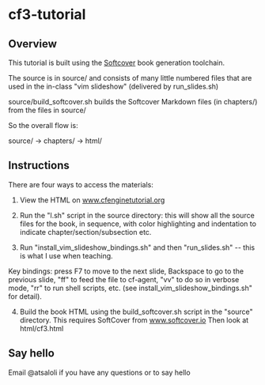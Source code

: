 # cf3-tutorial

## Overview
This tutorial is built using the [Softcover](http://softcover.io/) book generation toolchain.

The source is in source/ and consists of many little numbered files that are used in the in-class "vim slideshow" (delivered by run_slides.sh)

source/build_softcover.sh builds the Softcover Markdown files (in chapters/) from the files in source/

So the overall flow is:

source/  ->  chapters/   ->  html/


## Instructions

There are four ways to access the materials:

1. View the HTML on www.cfenginetutorial.org

2. Run the "l.sh" script in the source directory: this will show all
the source files for the book, in sequence, with color highlighting and
indentation to indicate chapter/section/subsection etc.

3. Run "install_vim_slideshow_bindings.sh" and then "run_slides.sh" --
this is what I use when teaching.

Key bindings: 
press F7 to move to the next slide,
Backspace to go to the previous slide,
"ff" to feed the file to cf-agent,
"vv" to do so in verbose mode,
"rr" to run shell scripts, etc. (see install_vim_slideshow_bindings.sh" for detail).

4. Build the book HTML using the build_softcover.sh script in the
"source" directory.
This requires SoftCover from www.softcover.io
Then look at html/cf3.html 


## Say hello
Email @atsaloli if you have any questions or to say hello
